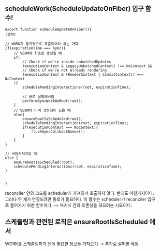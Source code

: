 ## scheduleWork(ScheduleUpdateOnFiber) 입구 함수!
```tsx
export function scheduleUpdateOnFiber(){
(생략)

// WORK가 동기적으로 호출되어야 하는 거다
if(expirationTime === Sync){
	// VDOM이 최초로 생성될 때
	if(
      	// Check if we're inside unbatchedUpdates
		(executionContext & LegacyUnbatchedContext) !== NoContext &&
		// Check if we're not already rendering
		(executionContext & (RenderContext | CommitContext)) === NoContext	
	){
		schedulePendingInteractions(root, expirationTime);

        // 바로 실행해버림
		performSyncWorkOnRoot(root);
	}
	// VDOM이 이미 생성되어 있을 때
	else{
		ensureRootIsScheduled(root);
		schedulePendingInteraction(root, expirationTime);
		if(executionContext === NoContext){
			fluchSyncCallbackQueue();
		}
	}
}

// 비동기처리일 때
else {
	ensureRootIsScheduled(root);
	schedulePendingInteractions(root, expirationTime);
}


}

```

reconciler 안의 코드를 scheduler가 가져와서 호출하지 않다. 반대도 마찬가지이다. 그러나 두 개가 연결되려면 통로가 필요하다. 이 함수는 scheduler가 reconciler 입구로 들어가기 위한 함수이다. -> 패키지 간의 의존성을 끊으려는 시도이다.


## 스케줄링과 관련된 로직은 ensureRootIsScheduled 에서
WORK를 스케줄링하기 전에 필요한 정보들 가져오기 -> 추가로 살펴볼 예정